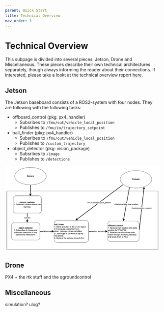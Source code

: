 ```yaml
---
parent: Quick Start
title: Technical Overview
nav_order: 3
---
```


# Technical Overview

This subpage is divided into several pieces: Jetson, Drone and Miscellaneous. These pieces describe their own technical architectures separately, though always informing the reader about their connections. If interested, please take a lookt at the technical overview report [here](../assets/Technical%20Overview.pdf).


## Jetson
The Jetson baseboard consists of a ROS2-system with four nodes. They are following with the following tasks:
- offboard_control (pkg: px4_handler)
  - Subsribes to `/fmu/out/vehicle_local_position`
  - Publishes to `/fmu/in/trajectory_setpoint`
- ball_finder (pkg: px4_handler)
  - Subsribes to `/fmu/out/vehicle_local_position`
  - Publishes to `/custom_trajectory`
- object_detector (pkg: vision_package)
  - Subsribes to `/image`
  - Publishes to `/detections`

![Jetson architecture](../assets/Figure_4.png)

## Drone
PX4 + the rtk stuff and the qgroundcontrol

## Miscellaneous
simulation? ulog?

